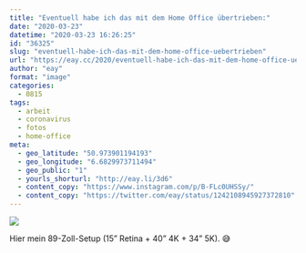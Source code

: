 ```yaml
---
title: "Eventuell habe ich das mit dem Home Office übertrieben:"
date: "2020-03-23"
datetime: "2020-03-23 16:26:25"
id: "36325"
slug: "eventuell-habe-ich-das-mit-dem-home-office-uebertrieben"
url: "https://eay.cc/2020/eventuell-habe-ich-das-mit-dem-home-office-uebertrieben/"
author: "eay"
format: "image"
categories:
  - 0815
tags:
  - arbeit
  - coronavirus
  - fotos
  - home-office
meta:
  - geo_latitude: "50.973901194193"
  - geo_longitude: "6.6829973711494"
  - geo_public: "1"
  - yourls_shorturl: "http://eay.li/3d6"
  - content_copy: "https://www.instagram.com/p/B-FLc0UHSSy/"
  - content_copy: "https://twitter.com/eay/status/1242108945927372810"
---
```


![](https://eay.cc/uploads/2020/homeoffice.jpeg)

Hier mein 89-Zoll-Setup (15” Retina + 40” 4K + 34” 5K). 😅
